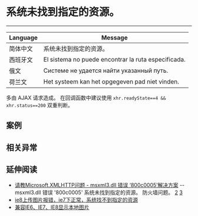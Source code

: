 
# 系统未找到指定的资源。

----

| Language | Message                                                                    |
|----------|----------------------------------------------------------------------------|
| 简体中文 | 系统未找到指定的资源。                                                     |
| 西班牙文 | El sistema no puede encontrar la ruta especificada.                        |
| 俄文     | Системе не удается найти указанный путь. |
| 荷兰文   | Het systeem kan het opgegeven pad niet vinden.                             |

多由 AJAX 请求造成。
在回调函数中建议使用 `xhr.readyState==4 && xhr.status==200` 双重判断。

## 案例


## 相关异常


## 延伸阅读

* [请教Microsoft.XMLHTTP问题 - msxml3.dll 错误 ‘800c0005’解决方案](http://topic.csdn.net/t/20060216/16/4559870.html)
  -- msxml3.dll 错误 '800c0005' 系统未找到指定的资源。
  防火墙问题。
    [2](http://kb.cnblogs.com/a/344720/)
    [3](http://www.cnblogs.com/lbk/archive/2006/03/07/344720.html)
* [ie8上传图片报错，ie7下正常，系统找不到指定的资源](http://group.gimoo.net/review/64461)
* [兼容IE6、IE7、IE8显示本地图片](http://hi.baidu.com/luohuazju/blog/item/f6e141a23bd65eabcbefd01b.html)
